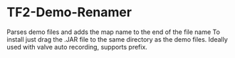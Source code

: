 # TF2-Demo-Renamer
Parses demo files and adds the map name to the end of the file name
To install just drag the .JAR file to the same directory as the demo files. Ideally used with valve auto recording, supports prefix.
